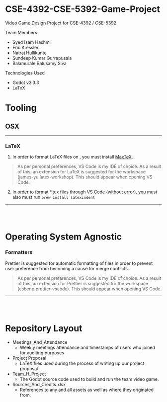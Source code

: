 # CSE-4392-CSE-5392-Game-Project

Video Game Design Project for CSE-4392 / CSE-5392

Team Members

- Syed Isam Hashmi
- Eric Kressler
- Natraj Hullikunte
- Sundeep Kumar Gurrapusala
- Balamurale Balusamy Siva

Technologies Used

- Godot v3.3.3
- LaTeX

# Tooling

## OSX

---

### LaTeX

1. In order to format LaTeX files on , you must install [MaxTeX](http://www.tug.org/mactex/).

> As per personal preferences, VS Code is my IDE of choice.
> As a result of this, an extension for LaTeX is suggested
> for the workspace (james-yu.latex-workshop). This should appear
> when opening VS Code.

2. In order to format \*.tex files through VS Code (without error), you must also must run `brew install latexindent`

---

<br/>
<br/>

# Operating System Agnostic

### Formatters

Prettier is suggested for automatic formatting of
files in order to prevent user preference from becoming
a cause for merge conflicts.

> As per personal preferences, VS Code is my IDE of choice.
> As a result of this, an extension for Prettier is suggested
> for the workspace (esbenp.prettier-vscode). This should appear
> when opening VS Code.

---

<br/>
<br/>

# Repository Layout

- Meetings_And_Attendance
  - Weekly meetings attendance and timestamps of
    users who joined for auditing purposes
- Project Proposal
  - LaTeX files used during the process of
    writing up our project proposal
- Team_H_Project
  - The Godot source code used to build and run the team video game.
- Sources_And_Credits.xlsx
  - References to any and all assets as well as where they originated from.
